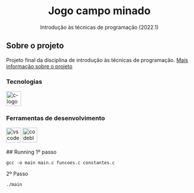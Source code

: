 <h1 align="center">Jogo campo minado</h1>
<p align="center">Introdução às técnicas de programação (2022.1) <i></i></p>

##  Sobre o projeto
Projeto final da disciplina de introdução às técnicas de programação. <a href=/.instrucoes/IMD1012_-_Trabalho_3_-_Campo_Minado.pdf>Mais informação sobre o projeto</a>

### Tecnologias
<p display="inline-block">
  <img width="40" src="https://upload.wikimedia.org/wikipedia/commons/1/18/C_Programming_Language.svg" alt="c-logo"/>
</p>

### Ferramentas de desenvolvimento
<p display="inline-block">
<img width="40" src="https://upload.wikimedia.org/wikipedia/commons/thumb/9/9a/Visual_Studio_Code_1.35_icon.svg/2048px-Visual_Studio_Code_1.35_icon.svg.png" alt="vscode-logo"/>

<img width="40" src="https://upload.wikimedia.org/wikipedia/commons/b/bb/Breezeicons-apps-48-codeblocks.svg" alt="codeblock-logo"/>
  
</p>
## Running
1º passo

 ```gcc -o main main.c funcoes.c constantes.c```

2º Passo

```./main```
